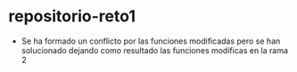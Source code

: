# repositorio-reto1


- Se ha formado un conflicto por las funciones modificadas pero se han solucionado dejando como resultado las funciones modificas en la rama 2
